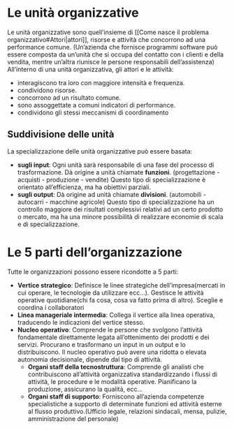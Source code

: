 # Le unità organizzative
Le unità organizzative sono quell’insieme di [[Come nasce il problema organizzativo#Attori|attori]], risorse e attività che concorrono ad una performance comune. (Un’azienda che fornisce programmi software può essere composta da un’unità che si occupa del contatto con i clienti e della vendita, mentre un’altra riunisce le persone responsabili dell’assistenza)
All’interno di una unità organizzativa, gli attori e le attività: 
-  interagiscono tra loro con maggiore intensità e frequenza.
- condividono risorse.
- concorrono ad un risultato comune.
- sono assoggettate a comuni indicatori di performance.
- condividono gli stessi meccanismi di coordinamento
## Suddivisione delle unità
La specializzazione delle unità organizzative può essere basata:
- **sugli input**: Ogni unità sarà responsabile di una fase del processo di trasformazione. Dà origine a unità chiamate **funzioni**. (progettazione - acquisti - produzione - vendite)
  Questo tipo di specializzazione è orientato all’efficienza, ma ha obiettivi parziali.
- **sugli output**: Dà origine ad unità chiamate **divisioni**. (automobili - autocarri - macchine agricole)
  Questo tipo di specializzazione ha un controllo maggiore dei risultati complessivi relativi ad un certo prodotto o mercato, ma ha una minore possibilità di realizzare economie di scala e di specializzazione.

# Le 5 parti dell’organizzazione
Tutte le organizzazioni possono essere ricondotte a 5 parti:
- **Vertice strategico**: Definisce le linee strategiche dell’impresa(mercati in cui operare, le tecnologie da utilizzare ecc…). Gestisce le attività operative quotidiane(chi fa cosa, cosa va fatto prima di altro). Sceglie e coordina i collaboratori
- **Linea manageriale intermedia**: Collega il vertice alla linea operativa, traducendo le indicazioni del vertice stesso.
- **Nucleo operativo**: Comprende le persone che svolgono l’attività fondamentale direttamente legata all’ottenimento dei prodotti e dei servizi. Procurano e trasformano un input in un output e lo distribuiscono.
  Il nucleo operativo può avere una ridotta o elevata autonomia decisionale, dipende dal tipo di attività.
  - **Organi staff della tecnostruttura**: Comprende gli analisti che contribuiscono all’attività organizzativa standardizzando i flussi di attività, le procedure e le modalità operative. Pianificano la produzione, assicurano la qualità, ecc…
  - **Organi staff di supporto**: Forniscono all’azienda competenze specialistiche a supporto di determinate funzioni ed attività esterne al flusso produttivo.(Ufficio legale, relazioni sindacali, mensa, pulizie, amministrazione del personale)